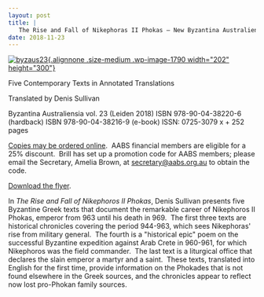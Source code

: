 ```yaml
---
layout: post
title: |
   The Rise and Fall of Nikephoras II Phokas – New Byzantina Australiensia Publication
date: 2018-11-23
---
```


[![byzaus23](http://www.aabs.org.au//wp-content/uploads/wp-content/uploads/2018/11/byzaus23-202x300.jpg){.alignnone
.size-medium .wp-image-1790 width="202"
height="300"}](http://www.aabs.org.au//wp-content/uploads/wp-content/uploads/2018/11/byzaus23.jpg)

Five
Contemporary Texts in Annotated Translations

Translated by
Denis Sullivan

Byzantina Australiensia vol. 23 (Leiden
2018)
ISBN 978-90-04-38220-6 (hardback)
ISBN 978-90-04-38216-9
(e-book)
ISSN: 0725-3079
x + 252 pages

[Copies may
be ordered online](https://brill.com/view/title/38052).  AABS financial
members are eligible for a 25% discount.  Brill has set up a promotion
code for AABS members; please email the Secretary, Amelia Brown,
at <secretary@aabs.org.au> to obtain the code.

[Download the
flyer](http://www.aabs.org.au/wp-content/uploads/2018/11/byzaus23.pdf).

In
*The Rise and Fall of Nikephoros II Phokas*, Denis Sullivan presents
five Byzantine Greek texts that document the remarkable career of
Nikephoros II Phokas, emperor from 963 until his death in 969.  The
first three texts are historical chronicles covering the period 944-963,
which sees Nikephoras' rise from military general.  The fourth is a
"historical epic" poem on the successful Byzantine expedition against
Arab Crete in 960-961, for which Nikephoros was the field commander. 
The last text is a liturgical office that declares the slain emperor a
martyr and a saint.  These texts, translated into English for the first
time, provide information on the Phokades that is not found elsewhere in
the Greek sources, and the chronicles appear to reflect now lost
pro-Phokan family sources.
